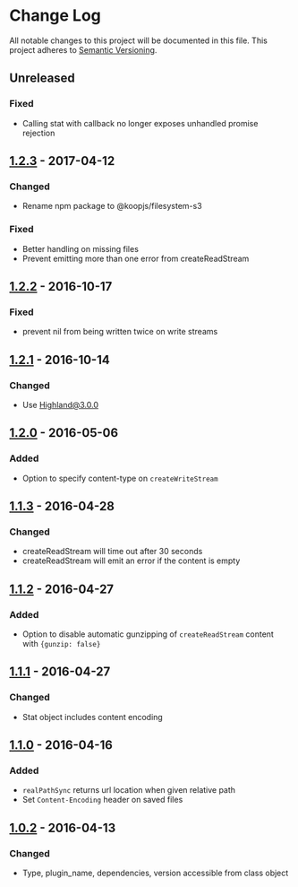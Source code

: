 # Change Log
All notable changes to this project will be documented in this file.
This project adheres to [Semantic Versioning](http://semver.org/).

## Unreleased
### Fixed
* Calling stat with callback no longer exposes unhandled promise rejection

## [1.2.3] - 2017-04-12
### Changed
* Rename npm package to @koopjs/filesystem-s3

### Fixed
* Better handling on missing files
* Prevent emitting more than one error from createReadStream

## [1.2.2] - 2016-10-17
### Fixed
* prevent nil from being written twice on write streams

## [1.2.1] - 2016-10-14
### Changed
* Use Highland@3.0.0

## [1.2.0] - 2016-05-06
### Added
* Option to specify content-type on `createWriteStream`

## [1.1.3] - 2016-04-28
### Changed
* createReadStream will time out after 30 seconds
* createReadStream will emit an error if the content is empty

## [1.1.2] - 2016-04-27
### Added
* Option to disable automatic gunzipping of `createReadStream` content with `{gunzip: false}`

## [1.1.1] - 2016-04-27
### Changed
* Stat object includes content encoding

## [1.1.0] - 2016-04-16
### Added
* `realPathSync` returns url location when given relative path
* Set `Content-Encoding` header on saved files

## [1.0.2] - 2016-04-13
### Changed
* Type, plugin_name, dependencies, version accessible from class object

[1.2.3]: https://github.com/koopjs/koop-filesystem-s3/compare/v1.2.3..v1.2.2
[1.2.2]: https://github.com/koopjs/koop-filesystem-s3/compare/v1.2.1..v1.2.2
[1.2.1]: https://github.com/koopjs/koop-filesystem-s3/compare/v1.2.0..v1.2.1
[1.2.0]: https://github.com/koopjs/koop-filesystem-s3/compare/v1.1.3..v1.2.0
[1.1.3]: https://github.com/koopjs/koop-filesystem-s3/compare/v1.1.2..v1.1.3
[1.1.2]: https://github.com/koopjs/koop-filesystem-s3/compare/v1.1.1..v1.1.2
[1.1.1]: https://github.com/koopjs/koop-filesystem-s3/compare/v1.1.0..v1.1.1
[1.1.0]: https://github.com/koopjs/koop-filesystem-s3/compare/v1.0.2..v1.1.0
[1.0.2]: https://github.com/koopjs/koop-filesystem-s3/compare/v1.0.1..v1.0.2
